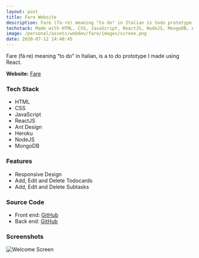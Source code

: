 ```yaml
---
layout: post
title: Fare Website
description: Fare (fà·re) meaning "to do" in Italian is todo prototype I made using ReactJS.
techstack: Made with HTML, CSS, JavaScript, ReactJS, NodeJS, MongoDB, Ant Design, Heroku
image: /personal/assets/webdev/fare/images/screen.png
date: 2020-07-12 14:40:45
---
```


Fare (fà·re) meaning “to do” in Italian, is a to do prototype I made using React.

<b>Website:</b> [Fare](https://bitvivaz.com/fare/)

### Tech Stack

- HTML
- CSS
- JavaScript
- ReactJS
- Ant Design
- Heroku
- NodeJS
- MongoDB

### Features

- Responsive Design
- Add, Edit and Delete Todocards
- Add, Edit and Delete Subtasks

### Source Code

- Front end: [GitHub](https://github.com/bitVivAZ/fare)
- Back end: [GitHub](https://github.com/bitVivAZ/fare-server)

### Screenshots

![Welcome Screen](/personal/assets/webdev/fare/images/screenOne.png)
